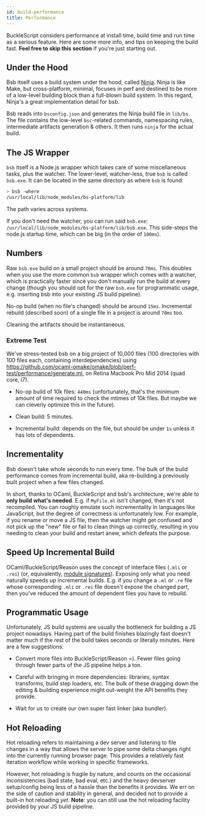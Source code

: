 ```yaml
---
id: build-performance
title: Performance
---
```


BuckleScript considers performance at install time, build time and run time as a serious feature. Here are some more info, and tips on keeping the build fast. **Feel free to skip this section** if you're just starting out.

## Under the Hood

Bsb itself uses a build system under the hood, called [Ninja](ninja-build.org). Ninja is like Make, but cross-platform, minimal, focuses in perf and destined to be more of a low-level building block than a full-blown build system. In this regard, Ninja's a great implementation detail for bsb.

Bsb reads into `bsconfig.json` and generates the Ninja build file in `lib/bs`. The file contains the low-level `bsc`-related commands, namespacing rules, intermediate artifacts generation & others. It then runs `ninja` for the actual build.

## The JS Wrapper

`bsb` itself is a Node.js wrapper which takes care of some miscellaneous tasks, plus the watcher. The lower-level, watcher-less, true `bsb` is called `bsb.exe`. It can be located in the same directory as where `bsb` is found:

```sh
> bsb -where
/usr/local/lib/node_modules/bs-platform/lib
```

The path varies across systems.

If you don't need the watcher, you can run said `bsb.exe`: `/usr/local/lib/node_modules/bs-platform/lib/bsb.exe`. This side-steps the node.js startup time, which can be big (in the order of `100ms`).

## Numbers

Raw `bsb.exe` build on a small project should be around `70ms`. This doubles when you use the more common `bsb` wrapper which comes with a watcher, which is practically faster since you don't manually run the build at every change (though you should opt for the raw `bsb.exe` for programmatic usage, e.g. inserting bsb into your existing JS build pipeline).

No-op build (when no file's changed) should be around `15ms`. Incremental rebuild (described soon) of a single file in a project is around `70ms` too.

Cleaning the artifacts should be instantaneous.

### Extreme Test

We've stress-tested bsb on a big project of 10,000 files (100 directories with 100 files each, containing interdependencies) using https://github.com/ocaml-omake/omake/blob/perf-test/performance/generate.ml, on Retina Macbook Pro Mid 2014 (quad core, i7).

<!-- TODO: better repro -->

- No-op build of 10k files: `440ms` (unfortunately, that's the minimum amount of time required to check the mtimes of 10k files. But maybe we can cleverly optimize this in the future).

- Clean build: 5 minutes.

- Incremental build: depends on the file, but should be under `1s` unless it has lots of dependents.

## Incrementality

Bsb doesn't take whole seconds to run every time. The bulk of the build performance comes from incremental build, aka re-building a previously built project when a few files changed.

In short, thanks to OCaml, BuckleScript and bsb's architecture, we're able to **only build what's needed**. E.g. if `MyFile.ml` isn't changed, then it's not recompiled. You can roughly emulate such incrementality in languages like JavaScript, but the degree of correctness is unfortunately low. For example, if you rename or move a JS file, then the watcher might get confused and not pick up the "new" file or fail to clean things up correctly, resulting in you needing to clean your build and restart anew, which defeats the purpose.

## Speed Up Incremental Build

OCaml/BuckleScript/Reason uses the concept of interface files (`.mli` or `.rei`) (or, equivalently, [module signatures](https://reasonml.github.io/guide/language/module#signatures)). Exposing only what you need naturally speeds up incremental builds. E.g. if you change a `.ml` or `.re` file whose corresponding `.mli` or `.rei` file doesn't expose the changed part, then you've reduced the amount of dependent files you have to rebuild.

<!-- TODO: validate this -->

## Programmatic Usage

Unfortunately, JS build systems are usually the bottleneck for building a JS project nowadays. Having part of the build finishes blazingly fast doesn't matter much if the rest of the build takes seconds or literally minutes. Here are a few suggestions:

- Convert more files into BuckleScript/Reason =). Fewer files going through fewer parts of the JS pipeline helps a ton.

- Careful with bringing in more dependencies: libraries, syntax transforms, build step loaders, etc. The bulk of these dragging down the editing & building experience might out-weight the API benefits they provide.

- Wait for us to create our own super fast linker (aka bundler).

## Hot Reloading

Hot reloading refers to maintaining a dev server and listening to file changes in a way that allows the server to pipe some delta changes right into the currently running browser page. This provides a relatively fast iteration workflow while working in specific frameworks.

However, hot reloading is fragile by nature, and counts on the occasional inconsistencies (bad state, bad eval, etc.) and the heavy devserver setup/config being less of a hassle than the benefits it provides. We err on the side of caution and stability in general, and decided not to provide a built-in hot reloading _yet_. **Note**: you can still use the hot reloading facility provided by your JS build pipeline.
